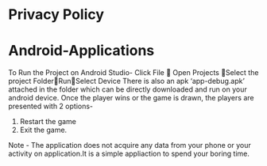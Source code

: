 # Privacy Policy

# Android-Applications
To Run the Project on Android Studio- Click File  Open Projects Select the project FolderRunSelect Device
There is also an apk  ‘app-debug.apk’ attached in the folder which can be directly downloaded and run on your android device.
Once the player wins or the game is drawn, the players are presented with 2 options-
1.	Restart the game
2.	Exit the game.

Note - The application does not acquire any data from your phone or your activity on application.It is a simple appliaction to spend your boring time.
